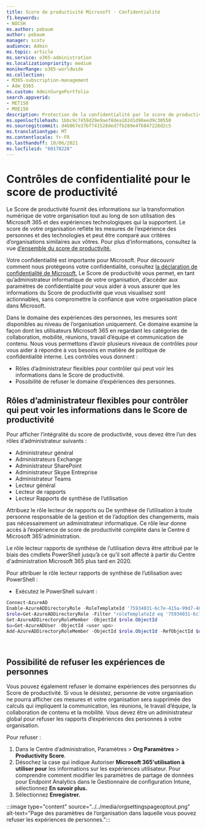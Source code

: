 ```yaml
---
title: Score de productivité Microsoft - Confidentialité
f1.keywords:
- NOCSH
ms.author: pebaum
author: pebaum
manager: scotv
audience: Admin
ms.topic: article
ms.service: o365-administration
ms.localizationpriority: medium
monikerRange: o365-worldwide
ms.collection:
- M365-subscription-management
- Adm_O365
ms.custom: AdminSurgePortfolio
search.appverid:
- MET150
- MOE150
description: Protection de la confidentialité par le score de productivité.
ms.openlocfilehash: 1bbc9c7459d29e9aef8dea102d1d98eed9c30550
ms.sourcegitcommit: d4b867e37bf741528ded7fb289e4f6847228d2c5
ms.translationtype: MT
ms.contentlocale: fr-FR
ms.lasthandoff: 10/06/2021
ms.locfileid: "60178226"
---
```

# <a name="privacy-controls-for-productivity-score"></a>Contrôles de confidentialité pour le score de productivité

Le Score de productivité fournit des informations sur la transformation numérique de votre organisation tout au long de son utilisation des Microsoft 365 et des expériences technologiques qui la supportent.  Le score de votre organisation reflète les mesures de l’expérience des personnes et des technologies et peut être comparé aux critères d’organisations similaires aux vôtres. Pour plus d’informations, consultez la vue [d’ensemble du score de productivité.](productivity-score.md)

Votre confidentialité est importante pour Microsoft. Pour découvrir comment nous protégeons votre confidentialité, consultez [la déclaration de confidentialité de Microsoft.](https://privacy.microsoft.com/privacystatement) Le Score de productivité vous permet, en tant qu’administrateur informatique de votre organisation, d’accéder aux paramètres de confidentialité pour vous aider à vous assurer que les informations du Score de productivité que vous visualisez sont actionnables, sans compromettre la confiance que votre organisation place dans Microsoft.

Dans le domaine des expériences des personnes, les mesures sont disponibles au niveau de l’organisation uniquement. Ce domaine examine la façon dont les utilisateurs Microsoft 365 en regardant les catégories de collaboration, mobilité, réunions, travail d’équipe et communication de contenu. Nous vous permettons d’avoir plusieurs niveaux de contrôles pour vous aider à répondre à vos besoins en matière de politique de confidentialité interne.
Les contrôles vous donnent :

- Rôles d’administrateur flexibles pour contrôler qui peut voir les informations dans le Score de productivité.
- Possibilité de refuser le domaine d’expériences des personnes.

## <a name="flexible-admin-roles-to-control-who-can-see-the-information-in-productivity-score"></a>Rôles d’administrateur flexibles pour contrôler qui peut voir les informations dans le Score de productivité

Pour afficher l’intégralité du score de productivité, vous devez être l’un des rôles d’administrateur suivants :

- Administrateur général
- Administrateurs Exchange
- Administrateur SharePoint
- Administrateur Skype Entreprise
- Administrateur Teams
- Lecteur général
- Lecteur de rapports
- Lecteur Rapports de synthèse de l’utilisation

Attribuez le rôle lecteur de rapports ou De synthèse de l’utilisation à toute personne responsable de la gestion et de l’adoption des changements, mais pas nécessairement un administrateur informatique. Ce rôle leur donne accès à l’expérience de score de productivité complète dans le Centre d Microsoft 365'administration.

Le rôle lecteur rapports de synthèse de l’utilisation devra être attribué par le biais des cmdlets PowerShell jusqu’à ce qu’il soit affecté à partir du Centre d'administration Microsoft 365 plus tard en 2020.

Pour attribuer le rôle lecteur rapports de synthèse de l’utilisation avec PowerShell :

- Exécutez le PowerShell suivant :

```powershell
Connect-AzureAD
Enable-AzureADDirectoryRole -RoleTemplateId '75934031-6c7e-415a-99d7-48dbd49e875e'
$role=Get-AzureADDirectoryRole -Filter "roleTemplateId eq '75934031-6c7e-415a-99d7-48dbd49e875e'"
Get-AzureADDirectoryRoleMember -ObjectId $role.ObjectId
$u=Get-AzureADUser -ObjectId <user upn>
Add-AzureADDirectoryRoleMember -ObjectId $role.ObjectId -RefObjectId $u.ObjectId
```

</br>


## <a name="capability-to-opt-out-of-people-experiences"></a>Possibilité de refuser les expériences de personnes

Vous pouvez également refuser le domaine expériences des personnes du Score de productivité. Si vous le désistez, personne de votre organisation ne pourra afficher ces mesures et votre organisation sera supprimée des calculs qui impliquent la communication, les réunions, le travail d’équipe, la collaboration de contenu et la mobilité. Vous devez être un administrateur global pour refuser les rapports d’expériences des personnes à votre organisation.

Pour refuser :

1. Dans le Centre d’administration, Paramètres    >   **Org Paramètres**  >  **Productivity Score**.
2. Désochez la case qui indique Autoriser **Microsoft 365'utilisation à utiliser pour** les informations sur les expériences utilisateur. Pour comprendre comment modifier les paramètres de partage de données pour Endpoint Analytics dans le Gestionnaire de configuration Intune, sélectionnez **En savoir plus.**
3. Sélectionnez **Enregistrer.**

:::image type="content" source="../../media/orgsettingspageoptout.png" alt-text="Page des paramètres de l’organisation dans laquelle vous pouvez refuser les expériences de personnes.":::
